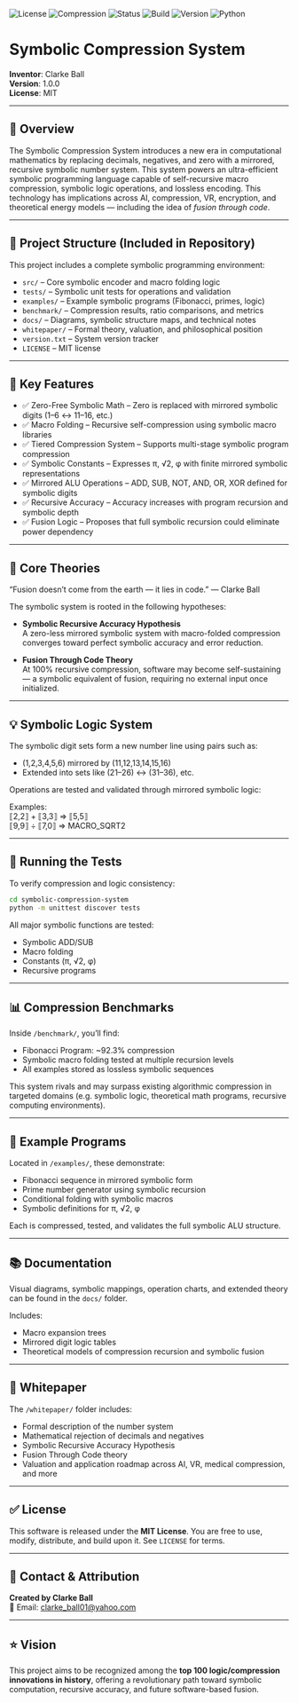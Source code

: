 <!-- BADGES -->
![License](https://img.shields.io/badge/license-MIT-blue.svg)
![Compression](https://img.shields.io/badge/compression-92.3%25-success)
![Status](https://img.shields.io/badge/status-Active-brightgreen)
![Build](https://img.shields.io/badge/build-passing-brightgreen)
![Version](https://img.shields.io/badge/version-1.0.0-informational)
![Python](https://img.shields.io/badge/python-3.10%2B-blue)

# Symbolic Compression System

**Inventor**: Clarke Ball  
**Version**: 1.0.0  
**License**: MIT  

---

## 🔷 Overview

The Symbolic Compression System introduces a new era in computational mathematics by replacing decimals, negatives, and zero with a mirrored, recursive symbolic number system. This system powers an ultra-efficient symbolic programming language capable of self-recursive macro compression, symbolic logic operations, and lossless encoding. This technology has implications across AI, compression, VR, encryption, and theoretical energy models — including the idea of *fusion through code*.

---

## 📁 Project Structure (Included in Repository)

This project includes a complete symbolic programming environment:

- `src/` – Core symbolic encoder and macro folding logic  
- `tests/` – Symbolic unit tests for operations and validation  
- `examples/` – Example symbolic programs (Fibonacci, primes, logic)  
- `benchmark/` – Compression results, ratio comparisons, and metrics  
- `docs/` – Diagrams, symbolic structure maps, and technical notes  
- `whitepaper/` – Formal theory, valuation, and philosophical position  
- `version.txt` – System version tracker  
- `LICENSE` – MIT license  

---

## 🧠 Key Features

- ✅ Zero-Free Symbolic Math – Zero is replaced with mirrored symbolic digits (1–6 ↔ 11–16, etc.)  
- ✅ Macro Folding – Recursive self-compression using symbolic macro libraries  
- ✅ Tiered Compression System – Supports multi-stage symbolic program compression  
- ✅ Symbolic Constants – Expresses π, √2, φ with finite mirrored symbolic representations  
- ✅ Mirrored ALU Operations – ADD, SUB, NOT, AND, OR, XOR defined for symbolic digits  
- ✅ Recursive Accuracy – Accuracy increases with program recursion and symbolic depth  
- ✅ Fusion Logic – Proposes that full symbolic recursion could eliminate power dependency  

---

## 📜 Core Theories

“Fusion doesn’t come from the earth — it lies in code.” — Clarke Ball

The symbolic system is rooted in the following hypotheses:

- **Symbolic Recursive Accuracy Hypothesis**  
A zero-less mirrored symbolic system with macro-folded compression converges toward perfect symbolic accuracy and error reduction.

- **Fusion Through Code Theory**  
At 100% recursive compression, software may become self-sustaining — a symbolic equivalent of fusion, requiring no external input once initialized.

---

## 💡 Symbolic Logic System

The symbolic digit sets form a new number line using pairs such as:

- (1,2,3,4,5,6) mirrored by (11,12,13,14,15,16)  
- Extended into sets like (21–26) ↔ (31–36), etc.

Operations are tested and validated through mirrored symbolic logic:

Examples:  
⟦2,2⟧ + ⟦3,3⟧ => ⟦5,5⟧  
⟦9,9⟧ ÷ ⟦7,0⟧ => MACRO_SQRT2

---

## 🧪 Running the Tests

To verify compression and logic consistency:

```bash
cd symbolic-compression-system
python -m unittest discover tests
```

All major symbolic functions are tested:

- Symbolic ADD/SUB  
- Macro folding  
- Constants (π, √2, φ)  
- Recursive programs  

---

## 📊 Compression Benchmarks

Inside `/benchmark/`, you’ll find:

- Fibonacci Program: ~92.3% compression  
- Symbolic macro folding tested at multiple recursion levels  
- All examples stored as lossless symbolic sequences  

This system rivals and may surpass existing algorithmic compression in targeted domains (e.g. symbolic logic, theoretical math programs, recursive computing environments).

---

## 🧪 Example Programs

Located in `/examples/`, these demonstrate:

- Fibonacci sequence in mirrored symbolic form  
- Prime number generator using symbolic recursion  
- Conditional folding with symbolic macros  
- Symbolic definitions for π, √2, φ  

Each is compressed, tested, and validates the full symbolic ALU structure.

---

## 📚 Documentation

Visual diagrams, symbolic mappings, operation charts, and extended theory can be found in the `docs/` folder.

Includes:

- Macro expansion trees  
- Mirrored digit logic tables  
- Theoretical models of compression recursion and symbolic fusion  

---

## 📄 Whitepaper

The `/whitepaper/` folder includes:

- Formal description of the number system  
- Mathematical rejection of decimals and negatives  
- Symbolic Recursive Accuracy Hypothesis  
- Fusion Through Code theory  
- Valuation and application roadmap across AI, VR, medical compression, and more  

---

## ✅ License

This software is released under the **MIT License**. You are free to use, modify, distribute, and build upon it. See `LICENSE` for terms.

---

## 📌 Contact & Attribution

**Created by Clarke Ball**  
📧 Email: clarke_ball01@yahoo.com

---

## ⭐ Vision

This project aims to be recognized among the **top 100 logic/compression innovations in history**, offering a revolutionary path toward symbolic computation, recursive accuracy, and future software-based fusion.
